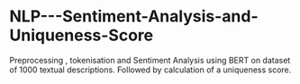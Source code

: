 # NLP---Sentiment-Analysis-and-Uniqueness-Score
Preprocessing , tokenisation and Sentiment Analysis using BERT on dataset of 1000 textual descriptions. Followed by calculation of a uniqueness score.
